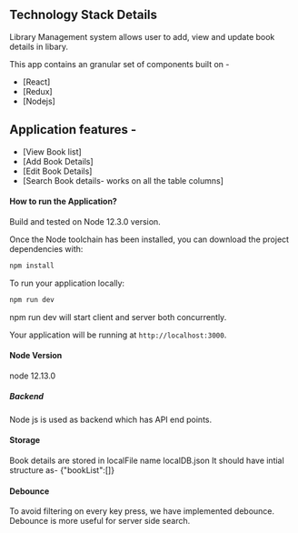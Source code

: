 ## Technology Stack Details

Library Management system allows user to add, view and update book details in libary.

This app contains an granular set of components built on - 

* [React]
* [Redux]
* [Nodejs]

## Application features - 

* [View Book list]
* [Add Book Details]
* [Edit Book Details]
* [Search Book details- works on all the table columns]


#### How to run the Application?

Build and tested on Node 12.3.0 version.

Once the Node toolchain has been installed, you can download the project dependencies with:

```bash
npm install
```

To run your application locally:
```bash
npm run dev
```

npm run dev will start client and server both concurrently.

Your application will be running at `http://localhost:3000`.


#### Node Version
node 12.13.0

##### Backend

Node js is used as backend which has API end points.

#### Storage
Book details are stored in localFile name localDB.json
It should have intial structure as-
{"bookList":[]}

#### Debounce
To avoid filtering on every key press, we have implemented debounce.
Debounce is more useful for server side search.

